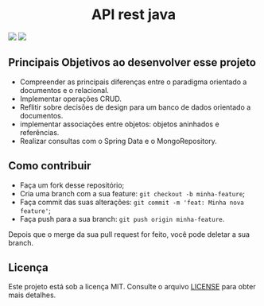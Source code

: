 <h1 align="center">
    API rest java
</h1>

![](https://img.shields.io/static/v1?label=PRs&message=welcome&color=7159c1&labelColor=000000) ![](https://img.shields.io/static/v1?label=license&message=MIT&color=7159c1&labelColor=000000)


## Principais Objetivos ao desenvolver esse projeto

- Compreender as principais diferenças entre o paradigma orientado a documentos e o relacional.
- Implementar operações CRUD.
- Reflitir sobre decisões de design para um banco de dados orientado a documentos.
- implementar associações entre objetos: objetos aninhados e referências.
- Realizar consultas com o Spring Data e o MongoRepository.

## Como contribuir

- Faça um fork desse repositório;
- Cria uma branch com a sua feature: `git checkout -b minha-feature`;
- Faça commit das suas alterações: `git commit -m 'feat: Minha nova feature'`;
- Faça push para a sua branch: `git push origin minha-feature`.

Depois que o merge da sua pull request for feito, você pode deletar a sua branch.

## Licença

Este projeto está sob a licença MIT. Consulte o arquivo [LICENSE](LICENSE) para obter mais detalhes.


